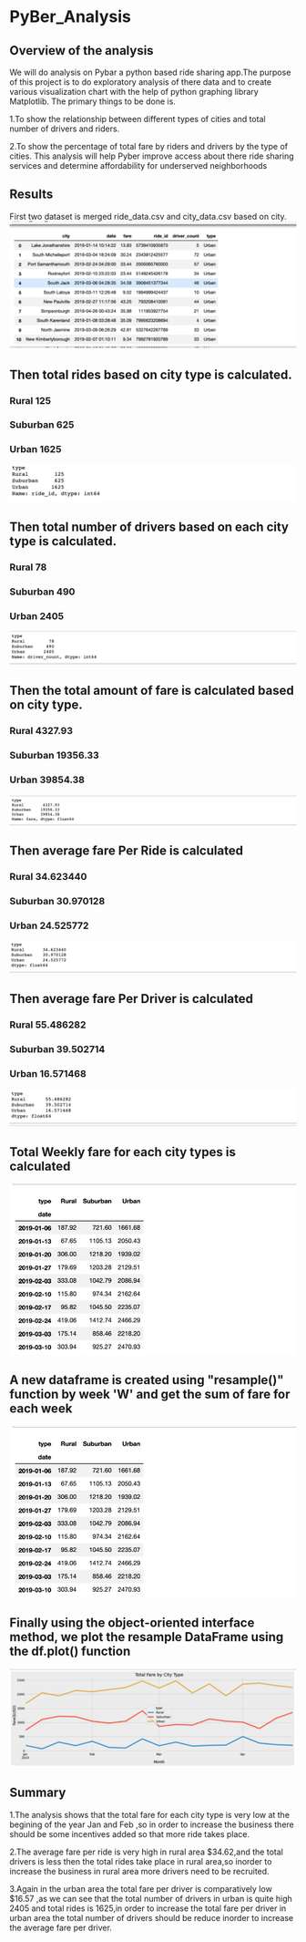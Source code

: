 # PyBer_Analysis
## Overview of the analysis
We will do analysis on Pybar a python based ride sharing app.The purpose of this project is to do exploratory analysis of there data and to create  various visualization chart with the help of python graphing library Matplotlib.
The primary things to be done is.

1.To show the relationship between different types of cities and total number of drivers and riders.

2.To show the percentage of total fare by riders and drivers by the type of cities.
  This analysis will help Pyber improve access about there ride sharing services and determine affordability for underserved neighborhoods





## Results
First two dataset is merged ride_data.csv and city_data.csv based on city.
![](Dataframe_city_ride.png?raw=true)
## Then total rides based on city type is calculated.
### Rural        125
### Suburban     625
### Urban        1625
![](Total_ride.png?raw=true)
## Then total number of drivers based on each city type is calculated.
### Rural        78
### Suburban     490
### Urban        2405
![](Total_driver.png?raw=true)
## Then the total amount of fare is calculated based on city type.
### Rural        4327.93
### Suburban    19356.33
### Urban       39854.38
![](Amt_fare_city_type.png?raw=true)
## Then average fare Per Ride is calculated
### Rural       34.623440
### Suburban    30.970128
### Urban       24.525772
![](Avg_fare_per_ride.png?raw=true)
## Then average fare Per Driver is calculated

### Rural       55.486282
### Suburban    39.502714
### Urban       16.571468
![](Avg_fare_per_driver.png?raw=true)

## Total Weekly fare for each city types is calculated
![](Resample.png?raw=true)

## A new dataframe is created using "resample()" function by week 'W' and get the sum of fare for each week
![](Resample.png?raw=true)
## Finally using the object-oriented interface method,  we plot the resample DataFrame using the df.plot() function
![](Pybar_fare_summary.png?raw=true)


## Summary 
1.The analysis shows that the total fare for each city type is very low at the begining of the year Jan and Feb ,so in order to increase the business there 
should be some incentives added so that more ride takes place.

2.The average fare per ride is very high in rural area $34.62,and the total drivers is less then the total rides take place in rural area,so inorder to increase
 the business in rural area more drivers need to be recruited.
 
3.Again in the urban area the total fare per driver is comparatively low $16.57 ,as we can see that the total number of drivers in urban is quite high 2405 and total rides is 1625,in order to increase the total fare per driver in urban area the total number of drivers should be reduce inorder to increase the average fare per driver.

